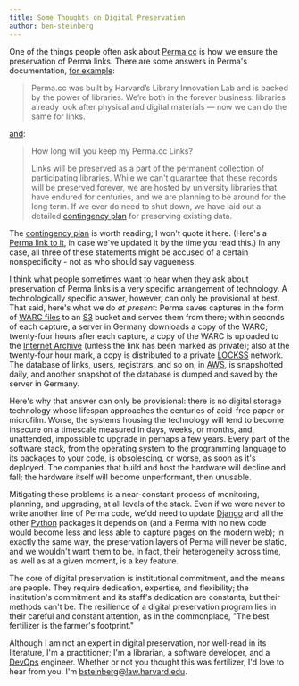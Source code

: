 ```yaml
---
title: Some Thoughts on Digital Preservation
author: ben-steinberg
---
```

One of the things people often ask about [Perma.cc](https://perma.cc/)
is how we ensure the preservation of Perma links. There are some
answers in Perma's documentation, [for example](https://perma.cc/about):

> Perma.cc was built by Harvard’s Library Innovation Lab and is backed
> by the power of libraries. We’re both in the forever business:
> libraries already look after physical and digital materials — now we
> can do the same for links.

[and](https://perma.cc/docs/faq):

> How long will you keep my Perma.cc Links?
>
> Links will be preserved as a part of the permanent collection of
> participating libraries. While we can't guarantee that these records
> will be preserved forever, we are hosted by university libraries that
> have endured for centuries, and we are planning to be around for the
> long term. If we ever do need to shut down, we have laid out a
> detailed [contingency plan](https://perma.cc/contingency-plan) for
> preserving existing data.

The [contingency plan](https://perma.cc/contingency-plan) is worth
reading; I won't quote it here. (Here's a
[Perma link to it](https://perma.cc/FWF3-F8YU), in case we've updated
it by the time you read this.) In any case, all three of these
statements might be accused of a certain nonspecificity - not as who
should say vagueness.

I think what people sometimes want to hear when they ask about
preservation of Perma links is a very specific arrangement of
technology. A technologically specific answer, however, can only be
provisional at best. That said, here's what we do *at present*: Perma
saves captures in the form of
[WARC files](https://en.wikipedia.org/wiki/Web_ARChive) to an
[S3](https://en.wikipedia.org/wiki/Amazon_S3) bucket and serves them
from there; within seconds of each capture, a server in Germany
downloads a copy of the WARC; twenty-four hours after each capture, a
copy of the WARC is uploaded to the
[Internet Archive](https://archive.org/) (unless the link has been
marked as private); also at the twenty-four hour mark, a copy is
distributed to a private
[LOCKSS](https://en.wikipedia.org/wiki/LOCKSS) network. The database
of links, users, registrars, and so on, in
[AWS](https://en.wikipedia.org/wiki/Amazon_Web_Services), is
snapshotted daily, and another snapshot of the database is dumped and
saved by the server in Germany.

Here's why that answer can only be provisional: there is no digital
storage technology whose lifespan approaches the centuries of
acid-free paper or microfilm. Worse, the systems housing the
technology will tend to become insecure on a timescale measured in
days, weeks, or months, and, unattended, impossible to upgrade in
perhaps a few years. Every part of the software stack, from the
operating system to the programming language to its packages to your
code, is obsolescing, or worse, as soon as it's deployed. The
companies that build and host the hardware will decline and fall; the
hardware itself will become unperformant, then unusable.

Mitigating these problems is a near-constant process of monitoring,
planning, and upgrading, at all levels of the stack. Even if we were
never to write another line of Perma code, we'dd need to update
[Django](https://www.djangoproject.com/) and all the other
[Python](https://www.python.org/) packages it depends on (and a Perma
with no new code would become less and less able to capture pages on
the modern web); in exactly the same way, the preservation layers of
Perma will never be static, and we wouldn't want them to be. In fact,
their heterogeneity across time, as well as at a given moment, is a
key feature.

The core of digital preservation is institutional commitment, and the
means are people. They require dedication, expertise, and flexibility;
the institution's commitment and its staff's dedication are constants,
but their methods can't be. The resilience of a digital preservation
program lies in their careful and constant attention, as in the
commonplace, "The best fertilizer is the farmer's footprint."

Although I am not an expert in digital preservation, nor well-read in
its literature, I'm a practitioner; I'm a librarian, a software
developer, and a [DevOps](https://en.wikipedia.org/wiki/DevOps)
engineer. Whether or not you thought this was fertilizer, I'd love to
hear from you. I'm
[bsteinberg@law.harvard.edu](mailto:bsteinberg@law.harvard.edu).
